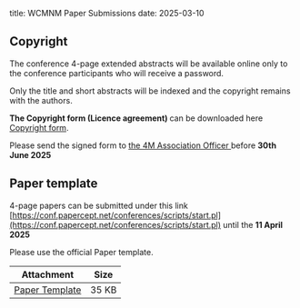 title: WCMNM Paper Submissions
date: 2025-03-10



<h2>Copyright</h2>
  
The conference 4-page extended abstracts will be available online only to the conference participants who will receive a  password.

Only the title and short abstracts will be indexed and the copyright remains with the authors.

<strong>The Copyright form (Licence agreement) </strong> can be downloaded here <a href="/files/License Agreement-2025.pdf">Copyright form</a>.

  
 Please send the signed form to <a href="mailto:axt916@student.bham.ac.uk">the 4M Association Officer </a> before <strong> 30th June 2025</Strong>
 
 
 
 <h2> Paper template</h2>
  

4-page papers can be submitted under this link    [https://conf.papercept.net/conferences/scripts/start.pl](https://conf.papercept.net/conferences/scripts/start.pl) until the <strong>11 April 2025</strong>

Please use the official Paper template.

| Attachment | Size |
|---|---|
|<a href="/files/WCMNM2025 paper template.docx">Paper Template</a> | 35 KB |
  
 
